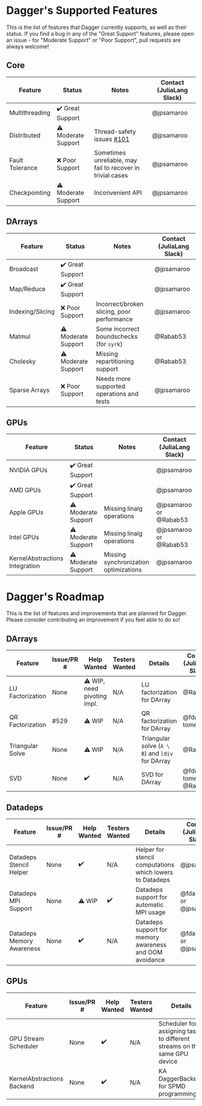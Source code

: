 # Dagger's Supported Features

This is the list of features that Dagger currently supports, as well as their
status. If you find a bug in any of the "Great Support" features, please open
an issue - for "Moderate Support" or "Poor Support", pull requests are always
welcome!

## Core

| Feature      | Status       | Notes | Contact (JuliaLang Slack) |
| ------------- | ------------- | ----- | ------- |
| Multithreading | :heavy_check_mark: Great Support | | @jpsamaroo |
| Distributed | :warning: Moderate Support | Thread-safety issues [#101](https://github.com/JuliaLang/Distributed.jl/pull/101) | @jpsamaroo |
| Fault Tolerance | :x: Poor Support | Sometimes unreliable, may fail to recover in trivial cases | @jpsamaroo |
| Checkpointing | :warning: Moderate Support | Inconvenient API | @jpsamaroo |

## DArrays

| Feature      | Status       | Notes | Contact (JuliaLang Slack) |
| ------------- | ------------- | ----- | ------- |
| Broadcast | :heavy_check_mark: Great Support | | @jpsamaroo |
| Map/Reduce | :heavy_check_mark: Great Support | | @jpsamaroo |
| Indexing/Slicing | :x: Poor Support | Incorrect/broken slicing, poor performance | @jpsamaroo |
| Matmul | :warning: Moderate Support | Some incorrect boundschecks (for `syrk`) | @Rabab53 |
| Cholesky | :warning: Moderate Support | Missing repartitioning support | @Rabab53 |
| Sparse Arrays | :x: Poor Support | Needs more supported operations and tests | @jpsamaroo |

## GPUs

| Feature      | Status       | Notes | Contact (JuliaLang Slack) |
| ------------- | ------------- | ----- | ------- |
| NVIDIA GPUs | :heavy_check_mark: Great Support | | @jpsamaroo |
| AMD GPUs | :heavy_check_mark: Great Support | | @jpsamaroo |
| Apple GPUs | :warning: Moderate Support | Missing linalg operations | @jpsamaroo or @Rabab53 |
| Intel GPUs | :warning: Moderate Support | Missing linalg operations | @jpsamaroo or @Rabab53 |
| KernelAbstractions Integration | :warning: Moderate Support | Missing synchronization optimizations | @jpsamaroo |


# Dagger's Roadmap

This is the list of features and improvements that are planned for Dagger.
Please consider contributing an improvement if you feel able to do so!

## DArrays

| Feature      | Issue/PR #      | Help Wanted | Testers Wanted | Details       | Contact (JuliaLang Slack) |
| ------------- | ------------- | ------------- | ------------- | ------------- | ------------- |
| LU Factorization | None | :warning: WIP, need pivoting impl. | N/A | LU factorization for DArray | @Rabab53 |
| QR Factorization | #529 | :warning: WIP | N/A | QR factorization for DArray | @fda-tome |
| Triangular Solve | None | :warning: WIP | N/A | Triangular solve (`A \ B`) and `ldiv` for DArray | @Rabab53 |
| SVD | None | :heavy_check_mark: | N/A | SVD for DArray | @fda-tome or @Rabab53 |

## Datadeps

| Feature      | Issue/PR #      | Help Wanted | Testers Wanted | Details       | Contact (JuliaLang Slack) |
| ------------- | ------------- | ------------- | ------------- | ------------- | ------------- |
| Datadeps Stencil Helper | None | :heavy_check_mark: | N/A | Helper for stencil computations which lowers to Datadeps | @jpsamaroo |
| Datadeps MPI Support | None | :warning: WIP | :heavy_check_mark: | Datadeps support for automatic MPI usage | @fda-tome or @jpsamaroo |
| Datadeps Memory Awareness | None | :heavy_check_mark: | N/A | Datadeps support for memory awareness and OOM avoidance | @fda-tome or @jpsamaroo |

## GPUs

| Feature      | Issue/PR #      | Help Wanted | Testers Wanted | Details       | Contact (JuliaLang Slack) |
| ------------- | ------------- | ------------- | ------------- | ------------- | ------------- |
| GPU Stream Scheduler | None | :heavy_check_mark: | N/A | Scheduler for assigning tasks to different streams on the same GPU device | @jpsamaroo |
| KernelAbstractions Backend | None | :heavy_check_mark: | N/A | KA DaggerBackend for SPMD programming | @jpsamaroo |
